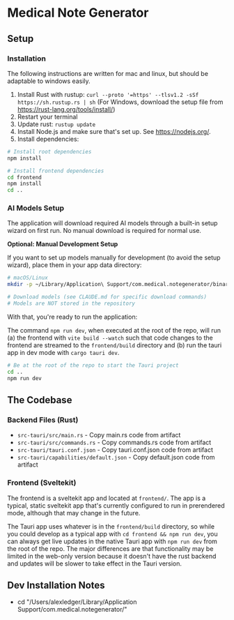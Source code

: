 # Medical Note Generator

## Setup

### Installation

The following instructions are written for mac and linux, but should be adaptable to windows easily.

1. Install Rust with rustup: `curl --proto '=https' --tlsv1.2 -sSf https://sh.rustup.rs | sh`
   (For Windows, download the setup file from https://rust-lang.org/tools/install/)
3. Restart your terminal
4. Update rust: `rustup update`
5. Install Node.js and make sure that's set up. See https://nodejs.org/.
6. Install dependencies:

```bash
# Install root dependencies
npm install

# Install frontend dependencies
cd frontend
npm install
cd ..
```

### AI Models Setup

The application will download required AI models through a built-in setup wizard on first run. No manual download is required for normal use.

**Optional: Manual Development Setup**

If you want to set up models manually for development (to avoid the setup wizard), place them in your app data directory:

```bash
# macOS/Linux
mkdir -p ~/Library/Application\ Support/com.medical.notegenerator/binaries/models

# Download models (see CLAUDE.md for specific download commands)
# Models are NOT stored in the repository
```

With that, you're ready to run the application:

The command `npm run dev`, when executed at the root of the repo, will run (a) the frontend with `vite build --watch` such that code changes to the frontend are streamed to the `frontend/build` directory and (b) run the tauri app in dev mode with `cargo tauri dev`.

```bash
# Be at the root of the repo to start the Tauri project
cd ..
npm run dev
```

## The Codebase

### Backend Files (Rust)

- `src-tauri/src/main.rs` - Copy main.rs code from artifact
- `src-tauri/src/commands.rs` - Copy commands.rs code from artifact
- `src-tauri/tauri.conf.json` - Copy tauri.conf.json code from artifact
- `src-tauri/capabilities/default.json` - Copy default.json code from artifact

### Frontend (Sveltekit)

The frontend is a sveltekit app and located at `frontend/`. The app is a typical, static sveltekit app that's currently configured to run in prerendered mode, although that may change in the future.

The Tauri app uses whatever is in the `frontend/build` directory, so while you could develop as a typical app with `cd frontend && npm run dev`, you can always get live updates in the native Tauri app with `npm run dev` from the root of the repo. The major differences are that functionality may be limited in the web-only version because it doesn't have the rust backend and updates will be slower to take effect in the Tauri version.

## Dev Installation Notes

- cd "/Users/alexledger/Library/Application Support/com.medical.notegenerator/"
